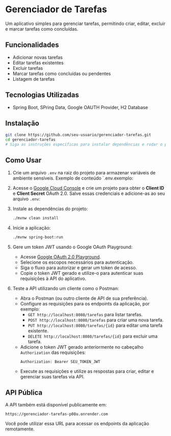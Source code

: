 # Gerenciador de Tarefas

Um aplicativo simples para gerenciar tarefas, permitindo criar, editar, excluir e marcar tarefas como concluídas.

## Funcionalidades

- Adicionar novas tarefas
- Editar tarefas existentes
- Excluir tarefas
- Marcar tarefas como concluídas ou pendentes
- Listagem de tarefas

## Tecnologias Utilizadas

-  Spring Boot, SPring Data, Google OAUTH Provider, H2 Database

## Instalação

```bash
git clone https://github.com/seu-usuario/gerenciador-tarefas.git
cd gerenciador-tarefas
# Siga as instruções específicas para instalar dependências e rodar o projeto
```

## Como Usar

1. Crie um arquivo `.env` na raiz do projeto para armazenar variáveis de ambiente sensíveis. Exemplo de conteúdo `.env.exemplo:

2. Acesse o [Google Cloud Console](https://console.cloud.google.com/) e crie um projeto para obter o **Client ID** e **Client Secret** OAuth 2.0. Salve essas credenciais e adicione-as ao seu arquivo `.env`:

3. Instale as dependências do projeto:

    ```bash
    ./mvnw clean install
    ```

4. Inicie a aplicação:

    ```bash
    ./mvnw spring-boot:run
    ```

5. Gere um token JWT usando o Google OAuth Playground:

    - Acesse [Google OAuth 2.0 Playground](https://developers.google.com/oauthplayground).
    - Selecione os escopos necessários para autenticação.
    - Siga o fluxo para autorizar e gerar um token de acesso.
    - Copie o token JWT gerado e utilize-o para autenticar suas requisições à API do aplicativo.

6. Teste a API utilizando um cliente como o Postman:

    - Abra o Postman (ou outro cliente de API de sua preferência).
    - Configure as requisições para os endpoints da aplicação, por exemplo:
        - `GET http://localhost:8080/tarefas` para listar tarefas.
        - `POST http://localhost:8080/tarefas` para criar uma nova tarefa.
        - `PUT http://localhost:8080/tarefas/{id}` para editar uma tarefa existente.
        - `DELETE http://localhost:8080/tarefas/{id}` para excluir uma tarefa.
    - Adicione o token JWT gerado anteriormente no cabeçalho `Authorization` das requisições:
        ```
        Authorization: Bearer SEU_TOKEN_JWT
        ```
    - Execute as requisições e utilize as respostas para criar, editar e gerenciar suas tarefas via API.



## API Pública

A API também está disponível publicamente em:

```
https://gerenciador-tarefas-p08u.onrender.com
```

Você pode utilizar essa URL para acessar os endpoints da aplicação remotamente.
